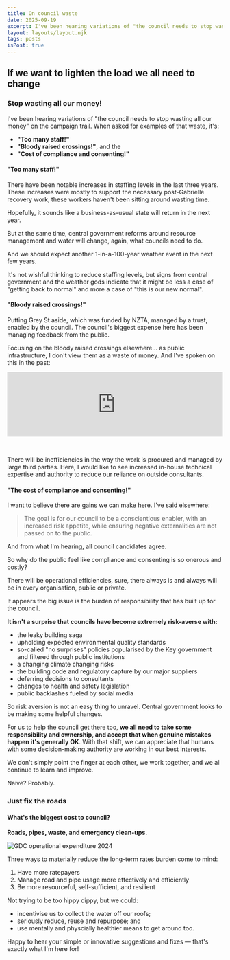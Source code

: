 ```yaml
---
title: On council waste
date: 2025-09-19
excerpt: I've been hearing variations of "the council needs to stop wasting all our money" on the campaign trail.
layout: layouts/layout.njk
tags: posts
isPost: true
---
```


## If we want to lighten the load we all need to change 

### Stop wasting all our money!

I've been hearing variations of "the council needs to stop wasting all our money" on the campaign trail. When asked for examples of that waste, it's:

- **"Too many staff!"**
- **"Bloody raised crossings!"**, and the 
- **"Cost of compliance and consenting!"**

#### "Too many staff!"

There have been notable increases in staffing levels in the last three years. These increases were mostly to support the necessary post-Gabrielle recovery work, these workers haven't been sitting around wasting time.

Hopefully, it sounds like a business-as-usual state will return in the next year. 

But at the same time, central government reforms around resource management and water will change, again, what councils need to do. 

And we should expect another 1-in-a-100-year weather event in the next few years. 

It's not wishful thinking to reduce staffing levels, but signs from central government and the weather gods indicate that it might be less a case of "getting back to normal" and more a case of "this is our new normal". 

#### "Bloody raised crossings!"

Putting Grey St aside, which was funded by NZTA, managed by a trust, enabled by the council. The council's biggest expense here has been managing feedback from the public.

Focusing on the bloody raised crossings elsewhere... as public infrastructure, I don't view them as a waste of money. And I've spoken on this in the past:

<div class="video-container">
    <iframe width="100%" src="https://www.youtube.com/embed/mTUeBhCLL44?si=cZmAWLIj1ZEMagLU" title="YouTube video player" frameborder="0" allow="accelerometer; autoplay; clipboard-write; encrypted-media; gyroscope; picture-in-picture; web-share" referrerpolicy="strict-origin-when-cross-origin" allowfullscreen></iframe>
</div>

&nbsp;

There will be inefficiencies in the way the work is procured and managed by large third parties. Here, I would like to see increased in-house technical expertise and authority to reduce our reliance on outside consultants.

#### "The cost of compliance and consenting!"

I want to believe there are gains we can make here. I've said elsewhere:

>The goal is for our council to be a conscientious enabler, with an increased risk appetite, while ensuring negative externalities are not passed on to the public. 

And from what I'm hearing, all council candidates agree.

So why do the public feel like compliance and consenting is so onerous and costly? 

There will be operational efficiencies, sure, there always is and always will be in every organisation, public or private. 

It appears the big issue is the burden of responsibility that has built up for the council. 

**It isn't a surprise that councils have become extremely risk-averse with:**

- the leaky building saga
- upholding expected environmental quality standards
- so-called "no surprises" policies popularised by the Key government and filtered through public institutions
- a changing climate changing risks
- the building code and regulatory capture by our major suppliers 
- deferring decisions to consultants
- changes to health and safety legislation
- public backlashes fueled by social media

So risk aversion is not an easy thing to unravel. Central government looks to be making some helpful changes.

For us to help the council get there too, **we all need to take some responsibility and ownership, and accept that when genuine mistakes happen it's generally OK**. With that shift, we can appreciate that humans with some decision-making authority are working in our best interests. 

We don't simply point the finger at each other, we work together, and we all continue to learn and improve.

Naive? Probably.

### Just fix the roads

#### What's the biggest cost to council? 

**Roads, pipes, waste, and emergency clean-ups.**

![GDC operational expenditure 2024](../../images/gdc-operational-expenditure.png)

Three ways to materially reduce the long-term rates burden come to mind:

1. Have more ratepayers
2. Manage road and pipe usage more effectively and efficiently
3. Be more resourceful, self-sufficient, and resilient

Not trying to be too hippy dippy, but we could: 

- incentivise us to collect the water off our roofs; 
- seriously reduce, reuse and repurpose; and 
- use mentally and physcially healthier means to get around too.

Happy to hear your simple or innovative suggestions and fixes &mdash; that's exactly what I'm here for!

